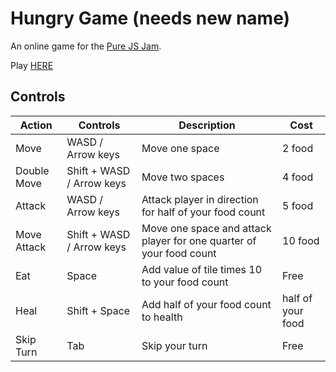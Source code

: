 # Hungry Game (needs new name)
An online game for the [Pure JS Jam](https://itch.io/jam/pure-js-jam).

Play [HERE](https://pure-js-hungry-game.herokuapp.com)

## Controls
| Action | Controls | Description | Cost |
|--------|----------|-------------|------|
| Move | WASD / Arrow keys | Move one space | 2 food |
| Double Move | Shift + WASD / Arrow keys | Move two spaces | 4 food |
| Attack | WASD / Arrow keys | Attack player in direction for half of your food count | 5 food |
| Move Attack | Shift + WASD / Arrow keys | Move one space and attack player for one quarter of your food count | 10 food |
| Eat | Space | Add value of tile times 10 to your food count | Free |
| Heal | Shift + Space | Add half of your food count to health | half of your food |
| Skip Turn | Tab | Skip your turn | Free |
